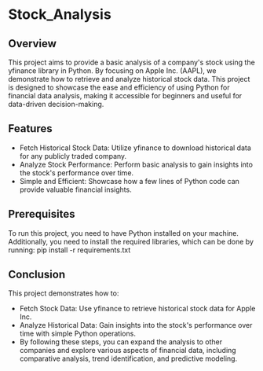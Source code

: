 # Stock_Analysis

## Overview
This project aims to provide a basic analysis of a company's stock using the yfinance library in Python. By focusing on Apple Inc. (AAPL), we demonstrate how to retrieve and analyze historical stock data. This project is designed to showcase the ease and efficiency of using Python for financial data analysis, making it accessible for beginners and useful for data-driven decision-making.

## Features
- Fetch Historical Stock Data: Utilize yfinance to download historical data for any publicly traded company.
- Analyze Stock Performance: Perform basic analysis to gain insights into the stock's performance over time.
- Simple and Efficient: Showcase how a few lines of Python code can provide valuable financial insights.

## Prerequisites 
To run this project, you need to have Python installed on your machine. Additionally, you need to install the required libraries, which can be done by running:
pip install -r requirements.txt

## Conclusion
This project demonstrates how to:
- Fetch Stock Data: Use yfinance to retrieve historical stock data for Apple Inc.
- Analyze Historical Data: Gain insights into the stock's performance over time with simple Python operations.
- By following these steps, you can expand the analysis to other companies and explore various aspects of financial data, including comparative analysis, trend identification, and predictive modeling.
